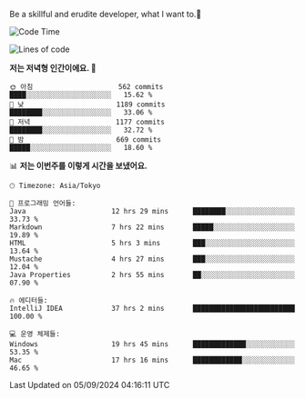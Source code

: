 Be a skillful and erudite developer, what I want to.👶

<!--START_SECTION:waka-->
![Code Time](http://img.shields.io/badge/Code%20Time-1%2C239%20hrs%2055%20mins-blue)

![Lines of code](https://img.shields.io/badge/%EC%A0%80%EB%8A%94%20%EC%97%AC%ED%83%9C%EA%B9%8C%EC%A7%80%20-2.7%20million%20%EC%A4%84%EC%9D%98%20%EC%BD%94%EB%93%9C%EB%A5%BC%20%EC%9E%91%EC%84%B1%ED%96%88%EC%96%B4%EC%9A%94.-blue)

**저는 저녁형 인간이에요. 🦉** 

```text
🌞 아침                     562 commits         ████░░░░░░░░░░░░░░░░░░░░░   15.62 % 
🌆 낮　                     1189 commits        ████████░░░░░░░░░░░░░░░░░   33.06 % 
🌃 저녁                     1177 commits        ████████░░░░░░░░░░░░░░░░░   32.72 % 
🌙 밤　                     669 commits         █████░░░░░░░░░░░░░░░░░░░░   18.60 % 
```


📊 **저는 이번주를 이렇게 시간을 보냈어요.** 

```text
🕑︎ Timezone: Asia/Tokyo

💬 프로그래밍 언어들: 
Java                     12 hrs 29 mins      ████████░░░░░░░░░░░░░░░░░   33.73 % 
Markdown                 7 hrs 22 mins       █████░░░░░░░░░░░░░░░░░░░░   19.89 % 
HTML                     5 hrs 3 mins        ███░░░░░░░░░░░░░░░░░░░░░░   13.64 % 
Mustache                 4 hrs 27 mins       ███░░░░░░░░░░░░░░░░░░░░░░   12.04 % 
Java Properties          2 hrs 55 mins       ██░░░░░░░░░░░░░░░░░░░░░░░   07.90 % 

🔥 에디터들: 
IntelliJ IDEA            37 hrs 2 mins       █████████████████████████   100.00 % 

💻 운영 체제들: 
Windows                  19 hrs 45 mins      █████████████░░░░░░░░░░░░   53.35 % 
Mac                      17 hrs 16 mins      ████████████░░░░░░░░░░░░░   46.65 % 
```


 Last Updated on 05/09/2024 04:16:11 UTC
<!--END_SECTION:waka-->
